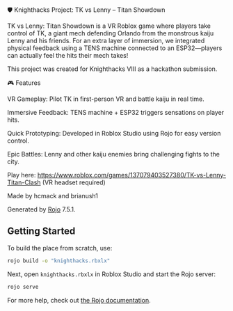 🛡️ Knighthacks Project: TK vs Lenny – Titan Showdown

TK vs Lenny: Titan Showdown is a VR Roblox game where players take control of TK, a giant mech defending Orlando from the monstrous kaiju Lenny and his friends. For an extra layer of immersion, we integrated physical feedback using a TENS machine connected to an ESP32—players can actually feel the hits their mech takes!

This project was created for Knighthacks VIII as a hackathon submission.

🎮 Features

VR Gameplay: Pilot TK in first-person VR and battle kaiju in real time.

Immersive Feedback: TENS machine + ESP32 triggers sensations on player hits.

Quick Prototyping: Developed in Roblox Studio using Rojo for easy version control.

Epic Battles: Lenny and other kaiju enemies bring challenging fights to the city.

Play here: https://www.roblox.com/games/137079403527380/TK-vs-Lenny-Titan-Clash (VR headset required)

Made by hcmack and brianush1

Generated by [Rojo](https://github.com/rojo-rbx/rojo) 7.5.1.

## Getting Started
To build the place from scratch, use:

```bash
rojo build -o "knighthacks.rbxlx"
```

Next, open `knighthacks.rbxlx` in Roblox Studio and start the Rojo server:

```bash
rojo serve
```

For more help, check out [the Rojo documentation](https://rojo.space/docs).
